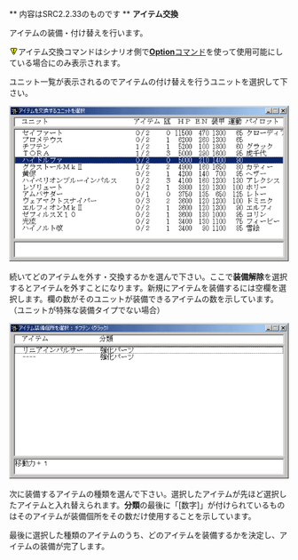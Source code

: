 ** 内容はSRC2.2.33のものです **
**アイテム交換**

アイテムの装備・付け替えを行います。

![](../images/bm0.gif)アイテム交換コマンドはシナリオ側で[**Option**コマンド](Optionコマンド.md)を使って使用可能にしている場合にのみ表示されます。

ユニット一覧が表示されるのでアイテムの付け替えを行うユニットを選択して下さい。

![](../images/bm20.gif)

続いてどのアイテムを外す・交換するかを選んで下さい。ここで**装備解除**を選択するとアイテムを外すことになります。新規にアイテムを装備するには空欄を選択します。欄の数がそのユニットが装備できるアイテムの数を示しています。（ユニットが特殊な装備タイプでない場合）

![](../images/bm21.gif)

次に装備するアイテムの種類を選んで下さい。選択したアイテムが先ほど選択したアイテムと入れ替えられます。**分類**の最後に「[数字]」が付けられているものはそのアイテムが装備個所をその数だけ使用することを示しています。

最後に選択した種類のアイテムのうち、どのアイテムを装備するかを決定し、アイテムの装備が完了します。
